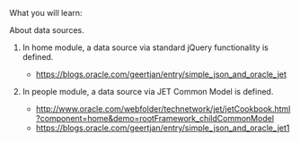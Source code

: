 What you will learn:

About data sources.

1. In home module, a data source via standard jQuery functionality is defined. 
   * https://blogs.oracle.com/geertjan/entry/simple_json_and_oracle_jet

2. In people module, a data source via JET Common Model is defined. 
   * http://www.oracle.com/webfolder/technetwork/jet/jetCookbook.html?component=home&demo=rootFramework_childCommonModel 
   * https://blogs.oracle.com/geertjan/entry/simple_json_and_oracle_jet1
